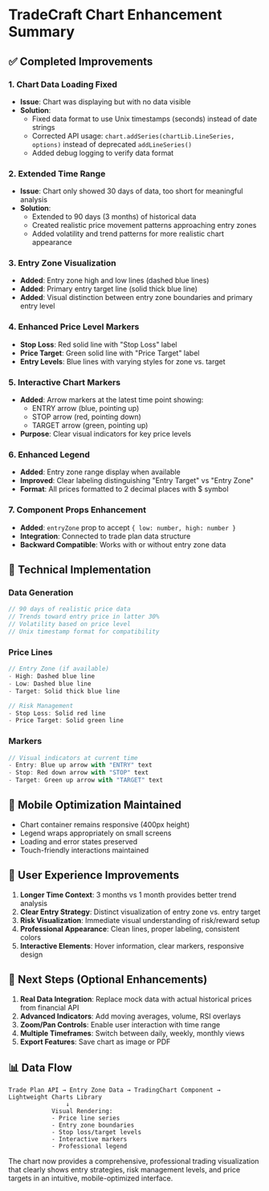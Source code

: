 # TradeCraft Chart Enhancement Summary

## ✅ Completed Improvements

### 1. Chart Data Loading Fixed

- **Issue**: Chart was displaying but with no data visible
- **Solution**:
  - Fixed data format to use Unix timestamps (seconds) instead of date strings
  - Corrected API usage: `chart.addSeries(chartLib.LineSeries, options)` instead of deprecated `addLineSeries()`
  - Added debug logging to verify data format

### 2. Extended Time Range

- **Issue**: Chart only showed 30 days of data, too short for meaningful analysis
- **Solution**:
  - Extended to 90 days (3 months) of historical data
  - Created realistic price movement patterns approaching entry zones
  - Added volatility and trend patterns for more realistic chart appearance

### 3. Entry Zone Visualization

- **Added**: Entry zone high and low lines (dashed blue lines)
- **Added**: Primary entry target line (solid thick blue line)
- **Added**: Visual distinction between entry zone boundaries and primary entry level

### 4. Enhanced Price Level Markers

- **Stop Loss**: Red solid line with "Stop Loss" label
- **Price Target**: Green solid line with "Price Target" label
- **Entry Levels**: Blue lines with varying styles for zone vs. target

### 5. Interactive Chart Markers

- **Added**: Arrow markers at the latest time point showing:
  - ENTRY arrow (blue, pointing up)
  - STOP arrow (red, pointing down)
  - TARGET arrow (green, pointing up)
- **Purpose**: Clear visual indicators for key price levels

### 6. Enhanced Legend

- **Added**: Entry zone range display when available
- **Improved**: Clear labeling distinguishing "Entry Target" vs "Entry Zone"
- **Format**: All prices formatted to 2 decimal places with $ symbol

### 7. Component Props Enhancement

- **Added**: `entryZone` prop to accept `{ low: number, high: number }`
- **Integration**: Connected to trade plan data structure
- **Backward Compatible**: Works with or without entry zone data

## 🔧 Technical Implementation

### Data Generation

```typescript
// 90 days of realistic price data
// Trends toward entry price in latter 30%
// Volatility based on price level
// Unix timestamp format for compatibility
```

### Price Lines

```typescript
// Entry Zone (if available)
- High: Dashed blue line
- Low: Dashed blue line
- Target: Solid thick blue line

// Risk Management
- Stop Loss: Solid red line
- Price Target: Solid green line
```

### Markers

```typescript
// Visual indicators at current time
- Entry: Blue up arrow with "ENTRY" text
- Stop: Red down arrow with "STOP" text
- Target: Green up arrow with "TARGET" text
```

## 📱 Mobile Optimization Maintained

- Chart container remains responsive (400px height)
- Legend wraps appropriately on small screens
- Loading and error states preserved
- Touch-friendly interactions maintained

## 🎯 User Experience Improvements

1. **Longer Time Context**: 3 months vs 1 month provides better trend analysis
2. **Clear Entry Strategy**: Distinct visualization of entry zone vs. entry target
3. **Risk Visualization**: Immediate visual understanding of risk/reward setup
4. **Professional Appearance**: Clean lines, proper labeling, consistent colors
5. **Interactive Elements**: Hover information, clear markers, responsive design

## 🚀 Next Steps (Optional Enhancements)

1. **Real Data Integration**: Replace mock data with actual historical prices from financial API
2. **Advanced Indicators**: Add moving averages, volume, RSI overlays
3. **Zoom/Pan Controls**: Enable user interaction with time range
4. **Multiple Timeframes**: Switch between daily, weekly, monthly views
5. **Export Features**: Save chart as image or PDF

## 📊 Data Flow

```
Trade Plan API → Entry Zone Data → TradingChart Component → Lightweight Charts Library
                ↓
            Visual Rendering:
            - Price line series
            - Entry zone boundaries
            - Stop loss/target levels
            - Interactive markers
            - Professional legend
```

The chart now provides a comprehensive, professional trading visualization that clearly shows entry strategies, risk management levels, and price targets in an intuitive, mobile-optimized interface.
